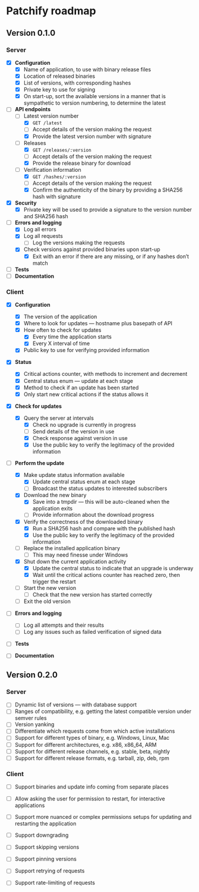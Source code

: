 # Patchify roadmap

## Version 0.1.0

### Server

  - [x] **Configuration**
      - [x] Name of application, to use with binary release files
      - [x] Location of released binaries
      - [x] List of versions, with corresponding hashes
      - [x] Private key to use for signing
      - [x] On start-up, sort the available versions in a manner that is
            sympathetic to version numbering, to determine the latest
  - [ ] **API endpoints**
      - [ ] Latest version number
          - [x] `GET /latest`
          - [ ] Accept details of the version making the request
          - [x] Provide the latest version number with signature
      - [ ] Releases
          - [x] `GET /releases/:version`
          - [ ] Accept details of the version making the request
          - [x] Provide the release binary for download
      - [ ] Verification information
          - [x] `GET /hashes/:version`
          - [ ] Accept details of the version making the request
          - [x] Confirm the authenticity of the binary by providing a SHA256
                hash with signature
  - [x] **Security**
      - [x] Private key will be used to provide a signature to the version
            number and SHA256 hash
  - [ ] **Errors and logging**
      - [x] Log all errors
      - [x] Log all requests
          - [ ] Log the versions making the requests
      - [x] Check versions against provided binaries upon start-up
          - [x] Exit with an error if there are any missing, or if any hashes
                don’t match
  - [ ] **Tests**
  - [ ] **Documentation**

### Client

  - [x] **Configuration**
      - [x] The version of the application
      - [x] Where to look for updates — hostname plus basepath of API
      - [x] How often to check for updates
          - [x] Every time the application starts
          - [x] Every X interval of time
      - [x] Public key to use for verifying provided information
  - [x] **Status**
      - [x] Critical actions counter, with methods to increment and decrement
      - [x] Central status enum — update at each stage
      - [x] Method to check if an update has been started
      - [x] Only start new critical actions if the status allows it
  - [x] **Check for updates**
      - [x] Query the server at intervals
          - [x] Check no upgrade is currently in progress
          - [ ] Send details of the version in use
          - [x] Check response against version in use
          - [x] Use the public key to verify the legitimacy of the provided
                information
  - [ ] **Perform the update**
      - [x] Make update status information available
          - [x] Update central status enum at each stage
          - [ ] Broadcast the status updates to interested subscribers
      - [x] Download the new binary
          - [x] Save into a tmpdir — this will be auto-cleaned when the
                application exits
          - [ ] Provide information about the download progress
      - [x] Verify the correctness of the downloaded binary
          - [x] Run a SHA256 hash and compare with the published hash
          - [x] Use the public key to verify the legitimacy of the provided
                information
      - [ ] Replace the installed application binary
          - [ ] This may need finesse under Windows
      - [x] Shut down the current application activity
          - [x] Update the central status to indicate that an upgrade is
                underway
          - [x] Wait until the critical actions counter has reached zero, then
                trigger the restart
      - [ ] Start the new version
          - [ ] Check that the new version has started correctly
      - [ ] Exit the old version
  - [ ] **Errors and logging**
      - [ ] Log all attempts and their results
      - [ ] Log any issues such as failed verification of signed data
  - [ ] **Tests**
  - [ ] **Documentation**


## Version 0.2.0

### Server

  - [ ] Dynamic list of versions — with database support
  - [ ] Ranges of compatibility, e.g. getting the latest compatible version
        under semver rules
  - [ ] Version yanking
  - [ ] Differentiate which requests come from which active installations
  - [ ] Support for different types of binary, e.g. Windows, Linux, Mac
  - [ ] Support for different architectures, e.g. x86, x86_64, ARM
  - [ ] Support for different release channels, e.g. stable, beta, nightly
  - [ ] Support for different release formats, e.g. tarball, zip, deb, rpm

### Client

  - [ ] Support binaries and update info coming from separate places
  - [ ] Allow asking the user for permission to restart, for interactive
        applications
  - [ ] Support more nuanced or complex permissions setups for updating and
        restarting the application
  - [ ] Support downgrading
  - [ ] Support skipping versions
  - [ ] Support pinning versions
  - [ ] Support retrying of requests
  - [ ] Support rate-limiting of requests



